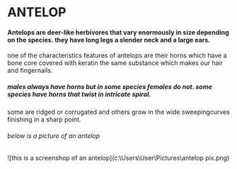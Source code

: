 #              ANTELOP


#### Antelops are deer-like herbivores that vary enormously in size depending on the species. they have long legs a slender neck and a large ears. 
one of the characteristics features of antelops are their horns which have a bone core covered with keratin the same substance which makes 
our hair and fingernails.
##### males always have horns but in some species females do not. some species have horns that twist in intricate spiral. 
some are ridged or corrugated and others grow in the wide sweepingcurves finishing in a sharp point.

###### below is a picture of an antelop

![this is a screenshop of an antelop](c:\Users\User\Pictures\antelop pix.png)
